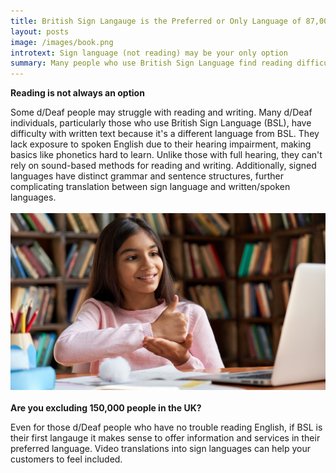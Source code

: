 ```yaml
---
title: British Sign Langauge is the Preferred or Only Language of 87,000 People in the UK
layout: posts
image: /images/book.png
introtext: Sign language (not reading) may be your only option
summary: Many people who use British Sign Language find reading difficult. English is a different langauge, and hard to learn when you don't know how words sound.
---
```

**Reading is not always an option**

Some d/Deaf people may struggle with reading and writing.  Many d/Deaf individuals, particularly those who use British Sign Language (BSL), have difficulty with written text because it's a different language from BSL. They lack exposure to spoken English due to their hearing impairment, making basics like phonetics hard to learn. Unlike those with full hearing, they can't rely on sound-based methods for reading and writing. Additionally, signed languages have distinct grammar and sentence structures, further complicating translation between sign language and written/spoken languages.
\
\
![Child in a library, signing "Help"](/images/child-in-library-signing-help.jpg)
\
\
**Are you excluding 150,000 people in the UK?**

Even for those d/Deaf people who have no trouble reading English, if BSL is their first langauge it makes sense to offer information and services in their preferred language.  Video translations into sign languages can help your customers to feel included.